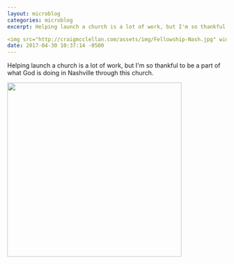 ```yaml
---
layout: microblog
categories: microblog
excerpt: Helping launch a church is a lot of work, but I'm so thankful to be a part of what God is doing in Nashville through this church.

<img src="http://craigmcclellan.com/assets/img/Fellowship-Nash.jpg" width="400">
date: 2017-04-30 10:37:14 -0500
---
```


Helping launch a church is a lot of work, but I'm so thankful to be a part of what God is doing in Nashville through this church.

<img src="http://craigmcclellan.com/assets/img/Fellowship-Nash.jpg" width="400">